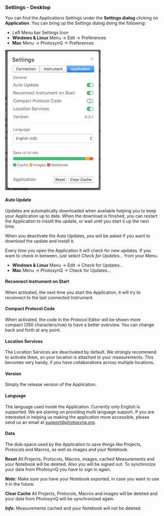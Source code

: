 ### Settings - Desktop

You can find the Applications Settings under the **Settings dialog** clicking on **Application**. You can bring up the Settings dialog doing the following:

+ Left Menu bar <i class="fa fa-sliders"></i> Settings Icon
+ **Windows & Linux** Menu → Edit → Preferences
+ **Mac** Menu → PhotosynQ → Preferences

![Desktop Application Settings Dialog](../images/help/_desktop-app_Settings.png)

#### Auto Update

Updates are automatically downloaded when available helping you to keep your Application up to date. When the download is finished, you can restart the Application to install the update, or wait until you start it up the next time.

When you deactivate the Auto Updates, you will be asked if you want to download the update and install it.

Every time you open the Application it will check for new updates. If you want to check in between, just select *Check for Updates...* from your Menu.

+ **Windows & Linux** Menu → Edit → Check for Updates...
+ **Mac** Menu → PhotosynQ → Check for Updates...

#### Reconnect Instrument on Start

When activated, the next time you start the Application, it will try to reconnect to the last connected Instrument.

#### Compact Protocol Code

When activated, the code in the Protocol Editor will be shown more compact (350 characters/row) to have a better overview. You can change back and forth at any point.

#### Location Services

The Location Services are deactivated by default. We strongly recommend to activate them, so your location is attached to your measurements. This becomes very handy, if you have collaborations across multiple locations.

#### Version

Simply the release version of the Application.

#### Language

The language used inside the Application. Currently only English is supported. We are planing on providing multi language support. If you are interested in helping us making the application more accessible, please send us an email at <support@photosynq.org>.

#### Data

The disk-space used by the Application to save things like Projects, Protocols and Macros, as well as images and your Notebook.

**Reset**
All Projects, Protocols, Macros, images, cached Measurements and your Notebook will be deleted. Also you will be signed out. To synchronize your data from PhotosynQ you have to sign in again.

***Note:*** Make sure you have your Notebook exported, in case you want to use it in the future.

**Clear Cache**
All Projects, Protocols, Macros and images will be deleted and your data from PhotosynQ will be synchronized again.

***Info:*** Measurements cached and your Notebook will not be deleted.